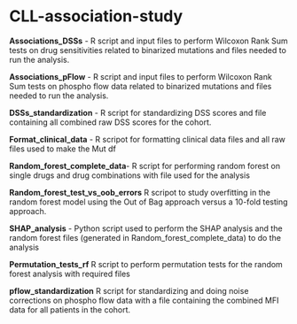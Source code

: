 # CLL-association-study

**Associations_DSSs** - R script and input files to perform Wilcoxon Rank Sum tests on drug sensitivities related to binarized mutations and files needed to run the analysis. 

**Associations_pFlow** - R script and input files to perform Wilcoxon Rank Sum tests on phospho flow data related to binarized mutations and files needed to run the analysis.

**DSSs_standardization** - R script for standardizing DSS scores and file containing all combined raw DSS scores for the cohort. 

**Format_clinical_data** - R scripot for formatting clinical data files and all raw files used to make the Mut df 

**Random_forest_complete_data**- R script for performing random forest on single drugs and drug combinations with file used for the analysis 

**Random_forest_test_vs_oob_errors** R scripot to study overfitting in the random forest model using the Out of Bag approach versus a 10-fold testing approach. 

**SHAP_analysis** - Python script used to perform the SHAP analysis and the random forest files (generated in Random_forest_complete_data) to do the analysis

**Permutation_tests_rf** R script to perform permutation tests for the random forest analysis with required files

**pflow_standardization** R script for standardizing and doing noise corrections on phospho flow data with a file containing the combined MFI data for all patients in the cohort. 


